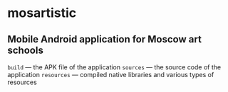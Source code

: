 # mosartistic
Mobile Android application for Moscow art schools
---

`build` — the APK file of the application
`sources` — the source code of the application
`resources` — compiled native libraries and various types of resources